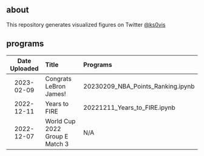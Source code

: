 ## about
This repository generates visualized figures on Twitter [@ks0vis](https://twitter.com/ks0vis)

## programs
|Date Uploaded|Title|Programs|
|:---:|:---|:---|
|2023-02-09|Congrats LeBron James!|20230209_NBA_Points_Ranking.ipynb|
|2022-12-11|Years to FIRE|20221211_Years_to_FIRE.ipynb|
|2022-12-07|World Cup 2022 Group E Match 3|N/A|
